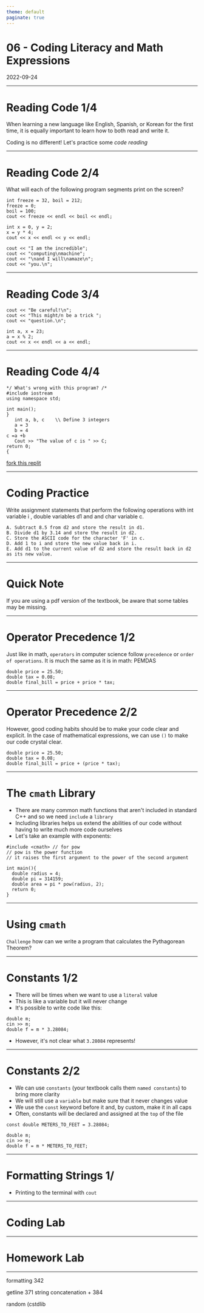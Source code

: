 ```yaml
---
theme: default
paginate: true
---
```


# 06 - Coding Literacy and Math Expressions
2022-09-24

---

# Reading Code 1/4

When learning a new language like English, Spanish, or Korean for the first time, it is equally important to learn how to both read and write it.

Coding is no different! Let's practice some *code reading*

---

# Reading Code 2/4

What will each of the following program segments print on the screen?

```
int freeze = 32, boil = 212;
freeze = 0;
boil = 100;
cout << freeze << endl << boil << endl;
```

```
int x = 0, y = 2;
x = y * 4;
cout << x << endl << y << endl;
```

```
cout << "I am the incredible";
cout << "computing\nmachine";
cout << "\nand I will\namaze\n";
cout << "you.\n";
```

---

# Reading Code 3/4

```
cout << "Be careful!\n";
cout << "This might/n be a trick ";
cout << "question.\n";
```

```
int a, x = 23;
a = x % 2;
cout << x << endl << a << endl;
```

---

# Reading Code 4/4

```
*/ What's wrong with this program? /*
#include iostream
using namespace std;

int main();
}
   int a, b, c    \\ Define 3 integers
   a = 3
   b = 4
c =a +b
   Cout >> "The value of c is " >> C;
return 0;
{
```

[fork this replit](shorturl.at/inU45)

---

# Coding Practice

Write assignment statements that perform the following operations with int variable i , double variables d1 and and char variable c.

```
A. Subtract 8.5 from d2 and store the result in d1.
B. Divide d1 by 3.14 and store the result in d2.
C. Store the ASCII code for the character 'F' in c.
D. Add 1 to i and store the new value back in i.
E. Add d1 to the current value of d2 and store the result back in d2 as its new value.
```

---

# Quick Note

If you are using a pdf version of the textbook, be aware that some tables may be missing.

---

# Operator Precedence 1/2

Just like in math, `operators` in computer science follow `precedence` or `order of operations`. It is much the same as it is in math: PEMDAS

```
double price = 25.50;
double tax = 0.08;
double final_bill = price + price * tax;
```

---

# Operator Precedence 2/2

However, good coding habits should be to make your code clear and explicit. In the case of mathematical expressions, we can use `()` to make our code crystal clear.

```
double price = 25.50;
double tax = 0.08;
double final_bill = price + (price * tax);
```

---

# The `cmath` Library

- There are many common math functions that aren't included in standard C++ and so we need `include` a `library`
- Including libraries helps us extend the abilities of our code without having to write much more code ourselves
- Let's take an example with exponents:

```
#include <cmath> // for pow
// pow is the power function
// it raises the first argument to the power of the second argument

int main(){
  double radius = 4;
  double pi = 314159;
  double area = pi * pow(radius, 2);
  return 0;
}
```

---

# Using `cmath`

`Challenge` how can we write a program that calculates the Pythagorean Theorem?

---

# Constants 1/2

- There will be times when we want to use a `literal` value
- This is like a variable but it will never change
- It's possible to write code like this:

```
double m;
cin >> m;
double f = m * 3.28084;
```

- However, it's not clear what `3.28084` represents!

---

# Constants 2/2

- We can use `constants` (your textbook calls them `named constants`) to bring more clarity
- We will still use a `variable` but make sure that it never changes value
- We use the `const` keyword before it and, by custom, make it in all caps
- Often, constants will be declared and assigned at the `top` of the file

```
const double METERS_TO_FEET = 3.28084;

double m;
cin >> m;
double f = m * METERS_TO_FEET;
```

---

# Formatting Strings 1/

- Printing to the terminal with `cout` 

---

# Coding Lab

---

# Homework Lab

---
formatting 342

getline 371
string concatenation + 384

random (cstdlib
